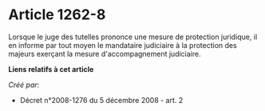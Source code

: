 # Article 1262-8

Lorsque le juge des tutelles prononce une mesure de protection juridique, il en informe par tout moyen le mandataire
judiciaire à la protection des majeurs exerçant la mesure d'accompagnement judiciaire.

**Liens relatifs à cet article**

_Créé par_:

  - Décret n°2008-1276 du 5 décembre 2008 - art. 2
